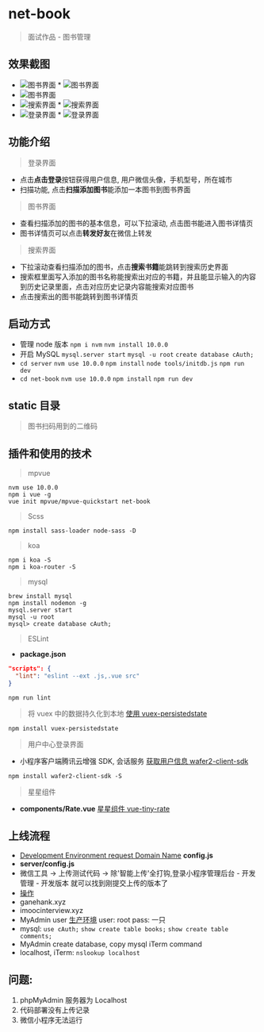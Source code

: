 # net-book

> 面试作品 - 图书管理

## 效果截图

* ![图书界面](static/screenshot/推荐01.png) \* ![图书界面](static/screenshot/推荐02.png)
* ![图书界面](static/screenshot/推荐03.png)
* ![搜索界面](static/screenshot/搜索01.png) \* ![搜索界面](static/screenshot/搜索02.png)
* ![登录界面](static/screenshot/登录01.png) \* ![登录界面](static/screenshot/登录02.png)

## 功能介绍

> 登录界面

* 点击**点击登录**按钮获得用户信息, 用户微信头像，手机型号，所在城市
* 扫描功能, 点击**扫描添加图书**能添加一本图书到图书界面

> 图书界面

* 查看扫描添加的图书的基本信息，可以下拉滚动, 点击图书能进入图书详情页
* 图书详情页可以点击**转发好友**在微信上转发

> 搜索界面

* 下拉滚动查看扫描添加的图书，点击**搜索书籍**能跳转到搜索历史界面
* 搜索框里面写入添加的图书名称能搜索出对应的书籍，并且能显示输入的内容到历史记录里面，点击对应历史记录内容能搜索对应图书
* 点击搜索出的图书能跳转到图书详情页

## 启动方式

* 管理 node 版本 `npm i nvm` `nvm install 10.0.0`
* 开启 MySQL `mysql.server start` `mysql -u root` `create database cAuth;`
* `cd server` `nvm use 10.0.0` `npm install` `node tools/initdb.js` `npm run dev`
* `cd net-book` `nvm use 10.0.0` `npm install` `npm run dev`

## static 目录

> 图书扫码用到的二维码

## 插件和使用的技术

> mpvue

```console
nvm use 10.0.0
npm i vue -g
vue init mpvue/mpvue-quickstart net-book
```

> Scss

```console
npm install sass-loader node-sass -D
```

> koa

```console
npm i koa -S
npm i koa-router -S
```

> mysql

```console
brew install mysql
npm install nodemon -g
mysql.server start
mysql -u root
mysql> create database cAuth;
```

> ESLint

* **package.json**

```json
"scripts": {
  "lint": "eslint --ext .js,.vue src"
}
```

```console
npm run lint
```

> 将 vuex 中的数据持久化到本地 [使用 vuex-persistedstate](https://github.com/robinvdvleuten/vuex-persistedstate)

```console
npm install vuex-persistedstate
```

> 用户中心登录界面

* 小程序客户端腾讯云增强 SDK, 会话服务 [获取用户信息 wafer2-client-sdk](https://github.com/tencentyun/wafer-client-sdk/)

```console
npm install wafer2-client-sdk -S
```

> 星星组件

* **components/Rate.vue** [星星组件 vue-tiny-rate](https://github.com/shengxinjing/vue-tiny-rate)

## 上线流程

* [Development Environment request Domain Name](https://qod21e5e.qcloud.la)
  **config.js**
* **server/config.js**
* 微信工具 -> 上传测试代码 -> 除'智能上传'全打钩,登录小程序管理后台 - 开发管理 - 开发版本 就可以找到刚提交上传的版本了
* [操作](https://console.cloud.tencent.com/lav2/dev)
* ganehank.xyz
* imoocinterview.xyz
* MyAdmin user [生产环境](https://console.qcloud.com/lav2/production) user: root pass: 一只
* mysql: `use cAuth;` `show create table books;` `show create table comments;`
* MyAdmin create database, copy mysql iTerm command
* localhost, iTerm: `nslookup localhost`

## 问题:

1. phpMyAdmin 服务器为 Localhost
2. 代码部署没有上传记录
3. 微信小程序无法运行
